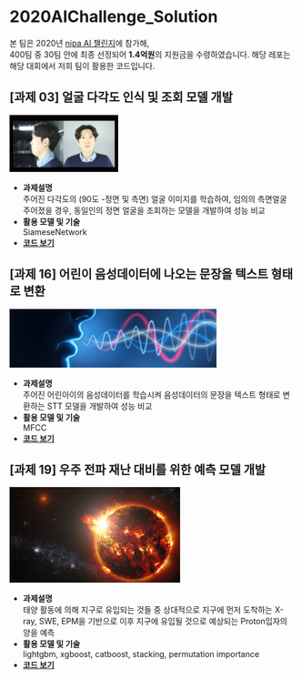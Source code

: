 # 2020AIChallenge_Solution
본 팀은 2020년 <a href="http://www.aichallenge.or.kr/main/main.do">nipa AI 챌린지</a>에 참가해,<br>
400팀 중 30팀 안에 최종 선정되어 <strong>1.4억원</strong>의 지원금을 수령하였습니다.
해당 레포는 해당 대회에서 저희 팀이 활용한 코드입니다.

<h2>[과제 03] 얼굴 다각도 인식 및 조회 모델 개발</h2>
<img src="img/3th_prob.png" height="100"></img>
<ul>
  <li><strong>과제설명</strong></li>
    주어진 다각도의 (90도 -정면 및 측면) 얼굴 이미지를 학습하여, 임의의 측면얼굴 주어졌을 경우, 동일인의 정면 얼굴을 조회하는 모델을 개발하여 성능 비교
  <li><strong>활용 모델 및 기술</strong></li>
    SiameseNetwork
  <li><strong><a href="https://github.com/SongGeunil1/2020AIChallenge_Solution/tree/master/3th_solution">코드 보기</a></strong></li>
</ul>

<h2>[과제 16]  어린이 음성데이터에 나오는 문장을 텍스트 형태로 변환</h2>
<img src="img/16th_prob.png"></img>
<ul>
  <li><strong>과제설명</strong></li>
    주어진 어린아이의 음성데이터를 학습시켜 음성데이터의 문장을 텍스트 형태로 변환하는 STT 모델을 개발하여 성능 비교
  <li><strong>활용 모델 및 기술</strong></li>
    MFCC
  <li><strong><a href="https://github.com/SongGeunil1/2020AIChallenge_Solution/tree/master/16th_solution">코드 보기</a></strong></li>
</ul>

<h2>[과제 19] 우주 전파 재난 대비를 위한 예측 모델 개발</h2>
<img src="img/19th_prob.png"></img>
<ul>
  <li><strong>과제설명</strong></li>
    태양 활동에 의해 지구로 유입되는 것들 중 상대적으로 지구에 먼저 도착하는 X-ray, SWE, EPM을 기반으로 이후 지구에 유입될 것으로 예상되는 Proton입자의 양을 예측
  <li><strong>활용 모델 및 기술</strong></li>
    lightgbm, xgboost, catboost, stacking, permutation importance
  <li><strong><a href="https://github.com/SongGeunil1/2020AIChallenge_Solution/tree/master/19th_solution">코드 보기</a></strong></li>
</ul>
